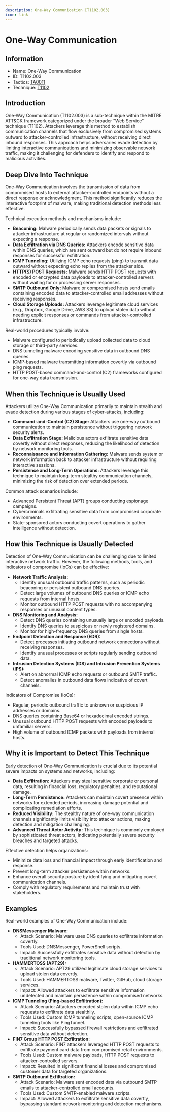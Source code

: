 ```yaml
---
description: One-Way Communication [T1102.003]
icon: link
---
```


# One-Way Communication

## Information

* Name: One-Way Communication
* ID: T1102.003
* Tactics: [TA0011](../)
* Technique: [T1102](./)

## Introduction

One-Way Communication (T1102.003) is a sub-technique within the MITRE ATT\&CK framework categorized under the broader "Web Service" technique (T1102). Attackers leverage this method to establish communication channels that flow exclusively from compromised systems outward to attacker-controlled infrastructure, without receiving direct inbound responses. This approach helps adversaries evade detection by limiting interactive communications and minimizing observable network traffic, making it challenging for defenders to identify and respond to malicious activities.

## Deep Dive Into Technique

One-Way Communication involves the transmission of data from compromised hosts to external attacker-controlled endpoints without a direct response or acknowledgment. This method significantly reduces the interactive footprint of malware, making traditional detection methods less effective.

Technical execution methods and mechanisms include:

* **Beaconing:** Malware periodically sends data packets or signals to attacker infrastructure at regular or randomized intervals without expecting a response.
* **Data Exfiltration via DNS Queries:** Attackers encode sensitive data within DNS queries, which are sent outward but do not require inbound responses for successful exfiltration.
* **ICMP Tunneling:** Utilizing ICMP echo requests (ping) to transmit data outward without expecting echo replies from the attacker side.
* **HTTP(S) POST Requests:** Malware sends HTTP POST requests with encoded or encrypted data payloads to attacker-controlled servers without waiting for or processing server responses.
* **SMTP Outbound Only:** Malware or compromised hosts send emails containing encoded data to attacker-controlled email addresses without receiving responses.
* **Cloud Storage Uploads:** Attackers leverage legitimate cloud services (e.g., Dropbox, Google Drive, AWS S3) to upload stolen data without needing explicit responses or commands from attacker-controlled infrastructure.

Real-world procedures typically involve:

* Malware configured to periodically upload collected data to cloud storage or third-party services.
* DNS tunneling malware encoding sensitive data in outbound DNS queries.
* ICMP-based malware transmitting information covertly via outbound ping requests.
* HTTP POST-based command-and-control (C2) frameworks configured for one-way data transmission.

## When this Technique is Usually Used

Attackers utilize One-Way Communication primarily to maintain stealth and evade detection during various stages of cyber-attacks, including:

* **Command-and-Control (C2) Stage:** Attackers use one-way outbound communication to maintain persistence without triggering network security alerts.
* **Data Exfiltration Stage:** Malicious actors exfiltrate sensitive data covertly without direct responses, reducing the likelihood of detection by network monitoring tools.
* **Reconnaissance and Information Gathering:** Malware sends system or network information back to attacker infrastructure without requiring interactive sessions.
* **Persistence and Long-Term Operations:** Attackers leverage this technique to maintain long-term stealthy communication channels, minimizing the risk of detection over extended periods.

Common attack scenarios include:

* Advanced Persistent Threat (APT) groups conducting espionage campaigns.
* Cybercriminals exfiltrating sensitive data from compromised corporate environments.
* State-sponsored actors conducting covert operations to gather intelligence without detection.

## How this Technique is Usually Detected

Detection of One-Way Communication can be challenging due to limited interactive network traffic. However, the following methods, tools, and indicators of compromise (IoCs) can be effective:

* **Network Traffic Analysis:**
  * Identify unusual outbound traffic patterns, such as periodic beaconing or persistent outbound DNS queries.
  * Detect large volumes of outbound DNS queries or ICMP echo requests from internal hosts.
  * Monitor outbound HTTP POST requests with no accompanying responses or unusual content types.
* **DNS Monitoring and Analysis:**
  * Detect DNS queries containing unusually large or encoded payloads.
  * Identify DNS queries to suspicious or newly registered domains.
  * Monitor for high-frequency DNS queries from single hosts.
* **Endpoint Detection and Response (EDR):**
  * Detect processes initiating outbound network connections without receiving responses.
  * Identify unusual processes or scripts regularly sending outbound data.
* **Intrusion Detection Systems (IDS) and Intrusion Prevention Systems (IPS):**
  * Alert on abnormal ICMP echo requests or outbound SMTP traffic.
  * Detect anomalies in outbound data flows indicative of covert channels.

Indicators of Compromise (IoCs):

* Regular, periodic outbound traffic to unknown or suspicious IP addresses or domains.
* DNS queries containing Base64 or hexadecimal encoded strings.
* Unusual outbound HTTP POST requests with encoded payloads to unfamiliar servers.
* High volume of outbound ICMP packets with payloads from internal hosts.

## Why it is Important to Detect This Technique

Early detection of One-Way Communication is crucial due to its potential severe impacts on systems and networks, including:

* **Data Exfiltration:** Attackers may steal sensitive corporate or personal data, resulting in financial loss, regulatory penalties, and reputational damage.
* **Long-Term Persistence:** Attackers can maintain covert presence within networks for extended periods, increasing damage potential and complicating remediation efforts.
* **Reduced Visibility:** The stealthy nature of one-way communication channels significantly limits visibility into attacker actions, making detection and mitigation challenging.
* **Advanced Threat Actor Activity:** This technique is commonly employed by sophisticated threat actors, indicating potentially severe security breaches and targeted attacks.

Effective detection helps organizations:

* Minimize data loss and financial impact through early identification and response.
* Prevent long-term attacker persistence within networks.
* Enhance overall security posture by identifying and mitigating covert communication channels.
* Comply with regulatory requirements and maintain trust with stakeholders.

## Examples

Real-world examples of One-Way Communication include:

* **DNSMessenger Malware:**
  * Attack Scenario: Malware uses DNS queries to exfiltrate information covertly.
  * Tools Used: DNSMessenger, PowerShell scripts.
  * Impact: Successfully exfiltrates sensitive data without detection by traditional network monitoring tools.
* **HAMMERTOSS (APT29):**
  * Attack Scenario: APT29 utilized legitimate cloud storage services to upload stolen data covertly.
  * Tools Used: HAMMERTOSS malware, Twitter, GitHub, cloud storage services.
  * Impact: Allowed attackers to exfiltrate sensitive information undetected and maintain persistence within compromised networks.
* **ICMP Tunneling (Ping-based Exfiltration):**
  * Attack Scenario: Attackers encoded stolen data within ICMP echo requests to exfiltrate data stealthily.
  * Tools Used: Custom ICMP tunneling scripts, open-source ICMP tunneling tools like PingTunnel.
  * Impact: Successfully bypassed firewall restrictions and exfiltrated sensitive data without detection.
* **FIN7 Group HTTP POST Exfiltration:**
  * Attack Scenario: FIN7 attackers leveraged HTTP POST requests to exfiltrate payment card data from compromised retail environments.
  * Tools Used: Custom malware payloads, HTTP POST requests to attacker-controlled servers.
  * Impact: Resulted in significant financial losses and compromised customer data for targeted organizations.
* **SMTP Outbound Exfiltration:**
  * Attack Scenario: Malware sent encoded data via outbound SMTP emails to attacker-controlled email accounts.
  * Tools Used: Custom SMTP-enabled malware scripts.
  * Impact: Allowed attackers to exfiltrate sensitive data covertly, bypassing standard network monitoring and detection mechanisms.
